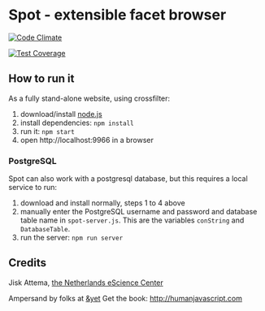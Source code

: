 # Spot - extensible facet browser

[![Code Climate](https://codeclimate.com/github/jiskattema/spot/badges/gpa.svg)](https://codeclimate.com/github/jiskattema/spot)

[![Test Coverage](https://codeclimate.com/github/jiskattema/spot/badges/coverage.svg)](https://codeclimate.com/github/jiskattema/spot/coverage)

## How to run it

As a fully stand-alone website, using crossfilter:

1. download/install [node.js](http://nodejs.org/)
2. install dependencies: `npm install`
3. run it: `npm start`
4. open http://localhost:9966 in a browser

### PostgreSQL 

Spot can also work with a postgresql database, but this requires a local service to run:

1. download and install normally, steps 1 to 4 above
2. manually enter the PostgreSQL username and password and database table name in `spot-server.js`. This are the variables `conString` and `DatabaseTable`.
3. run the server: `npm run server`


## Credits

Jisk Attema, [the Netherlands eScience Center](http://nlesc.nl)

Ampersand by folks at [&yet](http://andyet.com)
Get the book: http://humanjavascript.com

